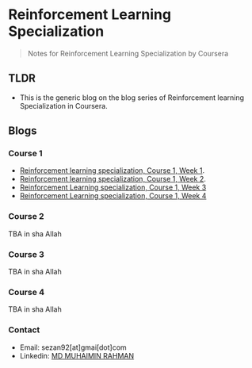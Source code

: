 # Reinforcement Learning Specialization

> Notes for Reinforcement Learning Specialization by Coursera

## TLDR
- This is the generic blog on the blog series of Reinforcement learning Specialization in Coursera.

## Blogs

### Course 1

- [Reinforcement learning specialization, Course 1, Week 1](https://sezan92.github.io/2023/08/14/RL-course1-w1-blog.html).
- [Reinforcement learning specialization, Course 1, Week 2](https://sezan92.github.io/2023/11/17/RL-course1-w2-blog.html).
- [Reinforcement Learning specialization, Course 1, Week 3](https://sezan92.github.io/2023/11/21/RL-course1-w3-blog.html)
- [Reinforcement Learning specialization, Course 1, Week 4](https://sezan92.github.io/2024/07/03/RL-course1-w4-blog.html)

### Course 2
TBA in sha Allah

### Course 3
TBA in sha Allah

### Course 4
TBA in sha Allah

### Contact

- Email: sezan92[at]gmai[dot]com
- Linkedin: [MD MUHAIMIN RAHMAN](www.linkedin.com/in/sezan92)